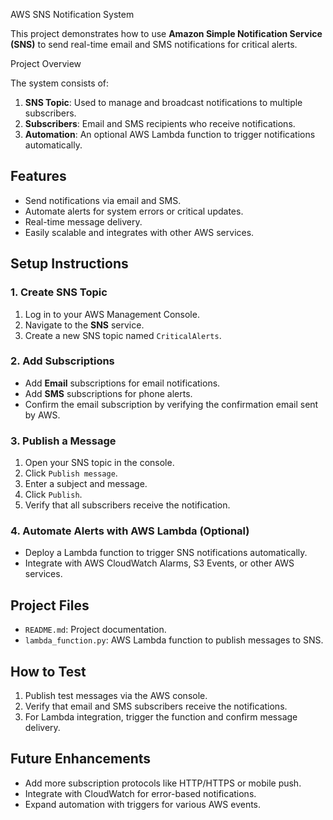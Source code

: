 AWS SNS Notification System

This project demonstrates how to use **Amazon Simple Notification Service (SNS)** to send real-time email and SMS notifications for critical alerts.


Project Overview

The system consists of:  
1. **SNS Topic**: Used to manage and broadcast notifications to multiple subscribers.  
2. **Subscribers**: Email and SMS recipients who receive notifications.  
3. **Automation**: An optional AWS Lambda function to trigger notifications automatically.


## **Features**

- Send notifications via email and SMS.  
- Automate alerts for system errors or critical updates.  
- Real-time message delivery.  
- Easily scalable and integrates with other AWS services.  



## **Setup Instructions**

### **1. Create SNS Topic**
1. Log in to your AWS Management Console.  
2. Navigate to the **SNS** service.  
3. Create a new SNS topic named `CriticalAlerts`.  

### **2. Add Subscriptions**
- Add **Email** subscriptions for email notifications.  
- Add **SMS** subscriptions for phone alerts.  
- Confirm the email subscription by verifying the confirmation email sent by AWS.

### **3. Publish a Message**
1. Open your SNS topic in the console.  
2. Click `Publish message`.  
3. Enter a subject and message.  
4. Click `Publish`.  
5. Verify that all subscribers receive the notification.

### **4. Automate Alerts with AWS Lambda (Optional)**
- Deploy a Lambda function to trigger SNS notifications automatically.  
- Integrate with AWS CloudWatch Alarms, S3 Events, or other AWS services.



## **Project Files**

- `README.md`: Project documentation.  
- `lambda_function.py`: AWS Lambda function to publish messages to SNS.  

## **How to Test**

1. Publish test messages via the AWS console.  
2. Verify that email and SMS subscribers receive the notifications.  
3. For Lambda integration, trigger the function and confirm message delivery.



## **Future Enhancements**

- Add more subscription protocols like HTTP/HTTPS or mobile push.  
- Integrate with CloudWatch for error-based notifications.  
- Expand automation with triggers for various AWS events.




